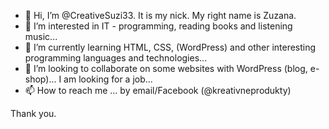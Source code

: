 - 👋 Hi, I’m @CreativeSuzi33. It is my nick. My right name is Zuzana.
- 👀 I’m interested in IT - programming, reading books and listening music...
- 🌱 I’m currently learning HTML, CSS, (WordPress) and other interesting programming languages and technologies...
- 💞️ I’m looking to collaborate on some websites with WordPress (blog, e-shop)... I am looking for a job...
- 📫 How to reach me ... by email/Facebook (@kreativneprodukty)

<!---
CreativeSuzi33/CreativeSuzi33 is a ✨ special ✨ repository because its `README.md` (this file) appears on your GitHub profile.
You can click the Preview link to take a look at your changes.
--->
Thank you.
